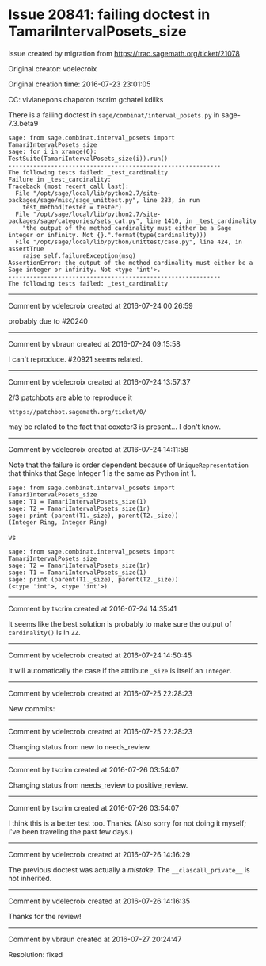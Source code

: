 # Issue 20841: failing doctest in TamariIntervalPosets_size

Issue created by migration from https://trac.sagemath.org/ticket/21078

Original creator: vdelecroix

Original creation time: 2016-07-23 23:01:05

CC:  vivianepons chapoton tscrim gchatel kdilks

There is a failing doctest in `sage/combinat/interval_posets.py` in sage-7.3.beta9

```
sage: from sage.combinat.interval_posets import TamariIntervalPosets_size
sage: for i in xrange(6): TestSuite(TamariIntervalPosets_size(i)).run()
------------------------------------------------------------
The following tests failed: _test_cardinality
Failure in _test_cardinality:
Traceback (most recent call last):
  File "/opt/sage/local/lib/python2.7/site-packages/sage/misc/sage_unittest.py", line 283, in run
    test_method(tester = tester)
  File "/opt/sage/local/lib/python2.7/site-packages/sage/categories/sets_cat.py", line 1410, in _test_cardinality
    "the output of the method cardinality must either be a Sage integer or infinity. Not {}.".format(type(cardinality)))
  File "/opt/sage/local/lib/python/unittest/case.py", line 424, in assertTrue
    raise self.failureException(msg)
AssertionError: the output of the method cardinality must either be a Sage integer or infinity. Not <type 'int'>.
------------------------------------------------------------
The following tests failed: _test_cardinality
```



---

Comment by vdelecroix created at 2016-07-24 00:26:59

probably due to #20240


---

Comment by vbraun created at 2016-07-24 09:15:58

I can't reproduce. #20921 seems related.


---

Comment by vdelecroix created at 2016-07-24 13:57:37

2/3 patchbots are able to reproduce it

    https://patchbot.sagemath.org/ticket/0/

may be related to the fact that coxeter3 is present... I don't know.


---

Comment by vdelecroix created at 2016-07-24 14:11:58

Note that the failure is order dependent because of `UniqueRepresentation` that thinks that Sage Integer 1 is the same as Python int 1.

```
sage: from sage.combinat.interval_posets import TamariIntervalPosets_size
sage: T1 = TamariIntervalPosets_size(1)
sage: T2 = TamariIntervalPosets_size(1r)
sage: print (parent(T1._size), parent(T2._size))
(Integer Ring, Integer Ring)
```

vs

```
sage: from sage.combinat.interval_posets import TamariIntervalPosets_size
sage: T2 = TamariIntervalPosets_size(1r)
sage: T1 = TamariIntervalPosets_size(1)
sage: print (parent(T1._size), parent(T2._size))
(<type 'int'>, <type 'int'>)
```



---

Comment by tscrim created at 2016-07-24 14:35:41

It seems like the best solution is probably to make sure the output of `cardinality()` is in `ZZ`.


---

Comment by vdelecroix created at 2016-07-24 14:50:45

It will automatically the case if the attribute `_size` is itself an `Integer`.


---

Comment by vdelecroix created at 2016-07-25 22:28:23

New commits:


---

Comment by vdelecroix created at 2016-07-25 22:28:23

Changing status from new to needs_review.


---

Comment by tscrim created at 2016-07-26 03:54:07

Changing status from needs_review to positive_review.


---

Comment by tscrim created at 2016-07-26 03:54:07

I think this is a better test too. Thanks. (Also sorry for not doing it myself; I've been traveling the past few days.)


---

Comment by vdelecroix created at 2016-07-26 14:16:29

The previous doctest was actually a *mistake*. The `__clascall_private__` is not inherited.


---

Comment by vdelecroix created at 2016-07-26 14:16:35

Thanks for the review!


---

Comment by vbraun created at 2016-07-27 20:24:47

Resolution: fixed
